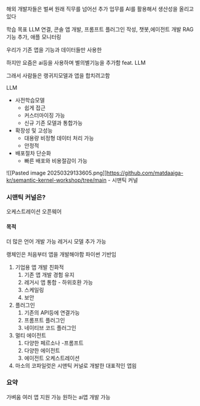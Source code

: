 해외 개발자들은 벌써 원래 직무를 넘어선 추가 업무를 AI를 활용해서 생산성을 올리고 있다


학습 목표
LLM 연결, 콘솔 앱 개발, 프롬프트 플러그인 작성, 챗봇,에이전트 개발 RAG기능 추가, 애플 모니터링

우리가 기존 앱을 기능과 데이터들만 사용한

하지만 요즘은 ai등을 사용하며 별의별기능을 추가함 feat. LLM

그래서 사람들은 랭귀지모델과 앱을 합치려고함

LLM
- 사전학습모델
	- 쉽게 접근
	- 커스터마이징 가능
	- 신규 기존 모델과 통합가능
- 확장성 및 고성능
	- 대용량 비정형 데이터 처리 가능
	- 안정적
- 배포절차 단순화
	- 빠른 배포와 비용절감이 가능

![[Pasted image 20250329133605.png]]https://github.com/matdaaiga-kr/semantic-kernel-workshop/tree/main - 시맨틱 커널 

### 시맨틱 커널은?
오케스트레이션 오픈웨어

#### 목적
더 많은 언어 개발 가능 레거시 모델 추가 가능

랭체인은 처음부터 앱을 개발해야함 파이썬 기반임

1. 기업용 앱 개발 친화적
	1. 기존 앱 개발 경험 유지
	2. 레거시 앱 통합 - 하위호환 가능
	3.  스케일링
	4. 보안 
2. 플러그인
	1. 기존의 API등에 연결가능
	2. 프롬프트  플러그인
	3. 네이티브 코드 플러그인
3. 멀티 에이전트
	1. 다양한 페르소나 -프롬프트
	2. 다양한 에이전트
	3. 에이전트 오케스트레이션
4. 마소의 코파일럿은 시맨틱 커널로 개발한 대표적인 앱읨

### 요약
가벼움 여러 앱 지원 가능
원하는 ai앱 개발 가능



